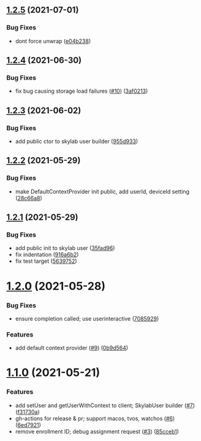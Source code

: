 ## [1.2.5](https://github.com/amplitude/skylab-ios-client/compare/v1.2.4...v1.2.5) (2021-07-01)


### Bug Fixes

* dont force unwrap ([e04b238](https://github.com/amplitude/skylab-ios-client/commit/e04b238240494fd00d6d7a3238d39db71fe116da))

## [1.2.4](https://github.com/amplitude/skylab-ios-client/compare/v1.2.3...v1.2.4) (2021-06-30)


### Bug Fixes

* fix bug causing storage load failures ([#10](https://github.com/amplitude/skylab-ios-client/issues/10)) ([3af0213](https://github.com/amplitude/skylab-ios-client/commit/3af021301f9c45736bc4c79225790c051616f43f))

## [1.2.3](https://github.com/amplitude/skylab-ios-client/compare/v1.2.2...v1.2.3) (2021-06-02)


### Bug Fixes

* add public ctor to skylab user builder ([955d933](https://github.com/amplitude/skylab-ios-client/commit/955d93396780e7d5e674490feac1af6f6733257a))

## [1.2.2](https://github.com/amplitude/skylab-ios-client/compare/v1.2.1...v1.2.2) (2021-05-29)


### Bug Fixes

* make DefaultContextProvider init public, add userId, deviceId setting ([28c66a8](https://github.com/amplitude/skylab-ios-client/commit/28c66a8c3f64f0c9a77fc6cc130f5486660b6d13))

## [1.2.1](https://github.com/amplitude/skylab-ios-client/compare/v1.2.0...v1.2.1) (2021-05-29)


### Bug Fixes

* add public init to skylab user ([35fad96](https://github.com/amplitude/skylab-ios-client/commit/35fad96afdf50bb75e47fa1cb6bd65171af06d6d))
* fix indentation ([916a6b2](https://github.com/amplitude/skylab-ios-client/commit/916a6b2809d391b42fcca8922c9cd9fb844f310e))
* fix test target ([5639752](https://github.com/amplitude/skylab-ios-client/commit/5639752bb7eec24652acae368620dfe6f39a9846))

# [1.2.0](https://github.com/amplitude/skylab-ios-client/compare/v1.1.0...v1.2.0) (2021-05-28)


### Bug Fixes

* ensure completion called; use userinteractive ([7085929](https://github.com/amplitude/skylab-ios-client/commit/70859292e4bf57c224eccaf18802956678bda5ac))


### Features

* add default context provider ([#9](https://github.com/amplitude/skylab-ios-client/issues/9)) ([0b9d564](https://github.com/amplitude/skylab-ios-client/commit/0b9d564df3ab3fac834b1856825f11f76a031b7c))

# [1.1.0](https://github.com/amplitude/skylab-ios-client/compare/v1.0.2...v1.1.0) (2021-05-21)


### Features

* add setUser and getUserWithContext to client; SkylabUser builder ([#7](https://github.com/amplitude/skylab-ios-client/issues/7)) ([f31730a](https://github.com/amplitude/skylab-ios-client/commit/f31730a312a5a4341ddaada8c5ec527b9b3f49c1))
* gh-actions for release & pr; support macos, tvos, watchos ([#6](https://github.com/amplitude/skylab-ios-client/issues/6)) ([6ed7921](https://github.com/amplitude/skylab-ios-client/commit/6ed792135f7928082c01844dba8a9465934f1298))
* remove enrollment ID; debug assignment request ([#3](https://github.com/amplitude/skylab-ios-client/issues/3)) ([85cceb1](https://github.com/amplitude/skylab-ios-client/commit/85cceb1403cf06d6e51de9e26fd96f3f6a743609))
